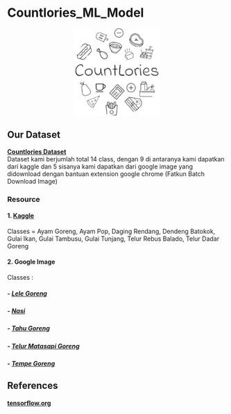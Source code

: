 # Countlories_ML_Model
<p align="center"> <img src="https://raw.githubusercontent.com/IpunkDkk/Countlories/main/image.jpg" width="200" height="200" /> </p>

## Our Dataset
[**Countlories Dataset**](https://drive.google.com/drive/folders/1QdX34wwuv-rQrMPDFgaBa0EGeiaclfWc?usp=sharing)<br />
Dataset kami berjumlah total 14 class, dengan 9 di antaranya kami dapatkan dari kaggle dan 5 sisanya kami dapatkan dari google image yang didownload dengan bantuan extension google chrome (Fatkun Batch Download Image)
### Resource
#### 1. [Kaggle](https://www.kaggle.com/datasets/faldoae/padangfood)
Classes = Ayam Goreng, Ayam Pop, Daging Rendang, Dendeng Batokok, Gulai Ikan, Gulai Tambusu, Gulai Tunjang, Telur Rebus Balado, Telur Dadar Goreng

#### 2. Google Image
Classes :
##### - [Lele Goreng](https://www.google.com/search?sxsrf=APwXEdf6NUZcgJ2WI4eldPKUTYVa5HAwrQ:1686904404675&q=lele+goreng&tbm=isch&sa=X&ved=2ahUKEwiJ6b3OsMf_AhWAyDgGHbX9CaQQ0pQJegQIDBAB&biw=1536&bih=714&dpr=1.25)
##### - [Nasi](https://www.google.com/search?q=nasi&tbm=isch&ved=2ahUKEwj9psTPsMf_AhUpK7cAHb7yCS0Q2-cCegQIABAA&oq=nasi&gs_lcp=CgNpbWcQAzIKCAAQigUQsQMQQzIKCAAQigUQsQMQQzIHCAAQigUQQzIKCAAQigUQsQMQQzIHCAAQigUQQzIHCAAQigUQQzIKCAAQigUQsQMQQzIHCAAQigUQQzIHCAAQigUQQzIKCAAQigUQsQMQQzoECCMQJzoFCAAQgARQiLEBWPCzAWC3tQFoAXAAeACAAYACiAHkBZIBBTIuMi4xmAEAoAEBqgELZ3dzLXdpei1pbWfAAQE&sclient=img&ei=Vh6MZP2jNanW3LUPvuWn6AI&bih=714&biw=1536)
##### - [Tahu Goreng](https://www.google.com/search?q=tahu+goreng&tbm=isch&ved=2ahUKEwjvr7PpsMf_AhX0VHwKHWIXByoQ2-cCegQIABAA&oq=tahu+goreng&gs_lcp=CgNpbWcQAzIECCMQJzIFCAAQgAQyBQgAEIAEMgUIABCABDIFCAAQgAQyBQgAEIAEMgUIABCABDIFCAAQgAQyBQgAEIAEMgUIABCABDoICAAQgAQQsQM6CggAEIoFELEDEEM6CwgAEIAEELEDEIMBOgcIABCKBRBDULdiWOJqYO9raAFwAHgAgAGRAYgB0gqSAQM1LjiYAQCgAQGqAQtnd3Mtd2l6LWltZ8ABAQ&sclient=img&ei=jR6MZK-1B_Sp8QPirpzQAg&bih=714&biw=1536)
##### - [Telur Matasapi Goreng](https://www.google.com/search?q=telur+matasapi&tbm=isch&ved=2ahUKEwiq_9HysMf_AhUcLrcAHbGJBsoQ2-cCegQIABAA&oq=telur+matasapi&gs_lcp=CgNpbWcQAzIFCAAQgAQyCQgAEBgQgAQQCjIJCAAQGBCABBAKOgQIIxAnOgcIABCKBRBDOggIABCABBCxAzoKCAAQigUQsQMQQ1CuBVigE2DpFGgAcAB4AIAB8AKIAYkRkgEHNC43LjIuMZgBAKABAaoBC2d3cy13aXotaW1nwAEB&sclient=img&ei=oB6MZKqvHpzc3LUPsZOa0Aw&bih=714&biw=1536)
##### - [Tempe Goreng](https://www.google.com/search?q=tempe+goreng&tbm=isch&ved=2ahUKEwiSl9H7sMf_AhXMK7cAHVBqBCcQ2-cCegQIABAA&oq=tempe+g&gs_lcp=CgNpbWcQARgAMgQIIxAnMggIABCABBCxAzIICAAQgAQQsQMyBQgAEIAEMgUIABCABDIFCAAQgAQyBQgAEIAEMgUIABCABDIFCAAQgAQyBQgAEIAEOgkIABAYEIAEEAo6BwgAEIoFEEM6CggAEIoFELEDEEM6CwgAEIAEELEDEIMBUN8HWLIOYI8TaABwAHgAgAG3AYgB_QaSAQM0LjSYAQCgAQGqAQtnd3Mtd2l6LWltZ8ABAQ&sclient=img&ei=sx6MZNLxFczX3LUP0NSRuAI&bih=714&biw=1536)

## References
#### [tensorflow.org](https://www.tensorflow.org/)
